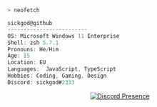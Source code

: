```bash
> neofetch
```

<a href=/><a/>

```ts
sickgod@github
-------------------------
OS: Microsoft Windows 11 Enterprise
Shell: zsh 5.7.1
Pronouns: He/Him
Age: 15 
Location: EU
Languages:  JavaScript, TypeScript
Hobbies: Coding, Gaming, Design
Discord: sickgod#2333
```
<a href=/><a/>
<p align="center">
   <a href="https://discord.com/users/935094877618835506" target="_blank" rel="nofollow">
      <img src="https://lanyard.cnrad.dev/api/935094877618835506" alt="Discord Presence" align="center">
   </a>
</p>
